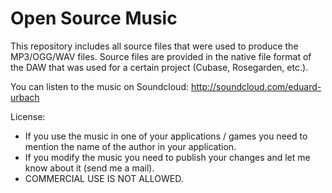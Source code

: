 Open Source Music
===============

This repository includes all source files that were used to produce the MP3/OGG/WAV files.
Source files are provided in the native file format of the DAW that was used for a certain project (Cubase, Rosegarden, etc.).

You can listen to the music on Soundcloud:
http://soundcloud.com/eduard-urbach

License:
 * If you use the music in one of your applications / games you need to mention the name of the author in your application.
 * If you modify the music you need to publish your changes and let me know about it (send me a mail).
 * COMMERCIAL USE IS NOT ALLOWED.
